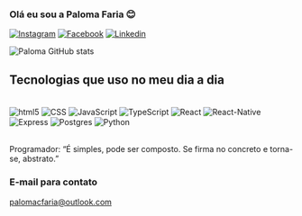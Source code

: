 ### Olá eu sou a Paloma Faria 😊

[![Instagram](https://img.shields.io/badge/Instagram-E4405F?style=for-the-badge&logo=instagram&logoColor=white)](https://www.instagram.com/paloms.faria/)
[![Facebook](https://img.shields.io/badge/Facebook-1877F2?style=for-the-badge&logo=facebook&logoColor=white)](https://www.facebook.com/PalomaaFariaa)
[![Linkedin](https://img.shields.io/badge/LinkedIn-0077B5?style=for-the-badge&logo=linkedin&logoColor=white)](https://www.linkedin.com/in/paloma-cristina-faria-b762631ba/)

![Paloma GitHub stats](https://github-readme-stats.vercel.app/api?username=palomacfaria&show_icons=true&theme=radical)

## Tecnologias que uso no meu dia a dia
<div style="display: inline_block"><br/>
    <img align="center" alt="html5" src="https://img.shields.io/badge/HTML5-E34F26?style=for-the-badge&logo=html5&logoColor=white">
    <img align="center" alt="CSS" src="https://img.shields.io/badge/CSS3-1572B6?style=for-the-badge&logo=css3&logoColor=white">
    <img align="center" alt="JavaScript" src="https://img.shields.io/badge/JavaScript-F7DF1E?style=for-the-badge&logo=javascript&logoColor=black">
    <img align="center" alt="TypeScript" src="https://img.shields.io/badge/TypeScript-007ACC?style=for-the-badge&logo=typescript&logoColor=white">
    <img align="center" alt="React" src="https://img.shields.io/badge/React-20232A?style=for-the-badge&logo=react&logoColor=61DAFB">
    <img align="center" alt="React-Native" src="https://img.shields.io/badge/React_Native-20232A?style=for-the-badge&logo=react&logoColor=61DAFB">
    <img align="center" alt="Express" src="https://img.shields.io/badge/express.js-%23404d59.svg?style=for-the-badge&logo=express&logoColor=%2361DAFB">
    <img align="center" alt="Postgres" src ="https://img.shields.io/badge/postgres-%23316192.svg?style=for-the-badge&logo=postgresql&logoColor=white"/>
    <img align="center" alt="Python" src ="https://img.shields.io/badge/python-%23316192.svg?style=for-the-badge&logo=python&logoColor=white"/>
</div><br/>

Programador: “É simples, pode ser composto. Se firma no concreto e torna-se, abstrato.”

### E-mail para contato
palomacfaria@outlook.com
